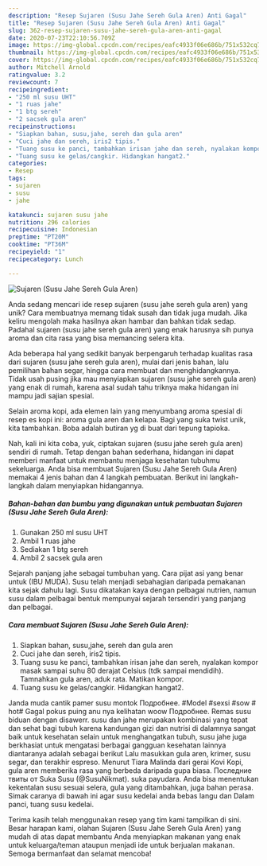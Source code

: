 ```yaml
---
description: "Resep Sujaren (Susu Jahe Sereh Gula Aren) Anti Gagal"
title: "Resep Sujaren (Susu Jahe Sereh Gula Aren) Anti Gagal"
slug: 362-resep-sujaren-susu-jahe-sereh-gula-aren-anti-gagal
date: 2020-07-23T22:10:56.709Z
image: https://img-global.cpcdn.com/recipes/eafc4933f06e686b/751x532cq70/sujaren-susu-jahe-sereh-gula-aren-foto-resep-utama.jpg
thumbnail: https://img-global.cpcdn.com/recipes/eafc4933f06e686b/751x532cq70/sujaren-susu-jahe-sereh-gula-aren-foto-resep-utama.jpg
cover: https://img-global.cpcdn.com/recipes/eafc4933f06e686b/751x532cq70/sujaren-susu-jahe-sereh-gula-aren-foto-resep-utama.jpg
author: Mitchell Arnold
ratingvalue: 3.2
reviewcount: 7
recipeingredient:
- "250 ml susu UHT"
- "1 ruas jahe"
- "1 btg sereh"
- "2 sacsek gula aren"
recipeinstructions:
- "Siapkan bahan, susu,jahe, sereh dan gula aren"
- "Cuci jahe dan sereh, iris2 tipis."
- "Tuang susu ke panci, tambahkan irisan jahe dan sereh, nyalakan kompor masak sampai suhu 80 derajat Celsius (tdk sampai mendidih). Tamnahkan gula aren, aduk rata. Matikan kompor."
- "Tuang susu ke gelas/cangkir. Hidangkan hangat2."
categories:
- Resep
tags:
- sujaren
- susu
- jahe

katakunci: sujaren susu jahe 
nutrition: 296 calories
recipecuisine: Indonesian
preptime: "PT20M"
cooktime: "PT36M"
recipeyield: "1"
recipecategory: Lunch

---
```



![Sujaren (Susu Jahe Sereh Gula Aren)](https://img-global.cpcdn.com/recipes/eafc4933f06e686b/751x532cq70/sujaren-susu-jahe-sereh-gula-aren-foto-resep-utama.jpg)

Anda sedang mencari ide resep sujaren (susu jahe sereh gula aren) yang unik? Cara membuatnya memang tidak susah dan tidak juga mudah. Jika keliru mengolah maka hasilnya akan hambar dan bahkan tidak sedap. Padahal sujaren (susu jahe sereh gula aren) yang enak harusnya sih punya aroma dan cita rasa yang bisa memancing selera kita.

Ada beberapa hal yang sedikit banyak berpengaruh terhadap kualitas rasa dari sujaren (susu jahe sereh gula aren), mulai dari jenis bahan, lalu pemilihan bahan segar, hingga cara membuat dan menghidangkannya. Tidak usah pusing jika mau menyiapkan sujaren (susu jahe sereh gula aren) yang enak di rumah, karena asal sudah tahu triknya maka hidangan ini mampu jadi sajian spesial.

Selain aroma kopi, ada elemen lain yang menyumbang aroma spesial di resep es kopi ini: aroma gula aren dan kelapa. Bagi yang suka twist unik, kita tambahkan. Boba adalah butiran yg di buat dari tepung tapioka.


Nah, kali ini kita coba, yuk, ciptakan sujaren (susu jahe sereh gula aren) sendiri di rumah. Tetap dengan bahan sederhana, hidangan ini dapat memberi manfaat untuk membantu menjaga kesehatan tubuhmu sekeluarga. Anda bisa membuat Sujaren (Susu Jahe Sereh Gula Aren) memakai 4 jenis bahan dan 4 langkah pembuatan. Berikut ini langkah-langkah dalam menyiapkan hidangannya.

<!--inarticleads1-->

##### Bahan-bahan dan bumbu yang digunakan untuk pembuatan Sujaren (Susu Jahe Sereh Gula Aren):

1. Gunakan 250 ml susu UHT
1. Ambil 1 ruas jahe
1. Sediakan 1 btg sereh
1. Ambil 2 sacsek gula aren


Sejarah panjang jahe sebagai tumbuhan yang. Cara pijat asi yang benar untuk (IBU MUDA). Susu telah menjadi sebahagian daripada pemakanan kita sejak dahulu lagi. Susu dikatakan kaya dengan pelbagai nutrien, namun susu dalam pelbagai bentuk mempunyai sejarah tersendiri yang panjang dan pelbagai. 

<!--inarticleads2-->

##### Cara membuat Sujaren (Susu Jahe Sereh Gula Aren):

1. Siapkan bahan, susu,jahe, sereh dan gula aren
1. Cuci jahe dan sereh, iris2 tipis.
1. Tuang susu ke panci, tambahkan irisan jahe dan sereh, nyalakan kompor masak sampai suhu 80 derajat Celsius (tdk sampai mendidih). Tamnahkan gula aren, aduk rata. Matikan kompor.
1. Tuang susu ke gelas/cangkir. Hidangkan hangat2.


Janda muda cantik pamer susu montok Подробнее. #Model #sexsi #sow # hot# Gagal pokus puing anu nya kelihatan woow Подробнее. Remas susu biduan dengan disawerr. susu dan jahe merupakan kombinasi yang tepat dan sehat bagi tubuh karena kandungan gizi dan nutrisi di dalamnya sangat baik untuk kesehatan selain untuk menghangatkan tubuh, susu jahe juga berkhasiat untuk mengatasi berbagai gangguan kesehatan lainnya diantaranya adalah sebagai berikut Lalu masukkan gula aren, krimer, susu segar, dan terakhir espreso. Menurut Tiara Malinda dari gerai Kovi Kopi, gula aren memberika rasa yang berbeda daripada gupa biasa. Последние твиты от Suka Susu (@SusuNikmat). suka payudara. Anda bisa menentukan kekentalan susu sesuai selera, gula yang ditambahkan, juga bahan perasa. Simak caranya di bawah ini agar susu kedelai anda bebas langu dan Dalam panci, tuang susu kedelai. 

Terima kasih telah menggunakan resep yang tim kami tampilkan di sini. Besar harapan kami, olahan Sujaren (Susu Jahe Sereh Gula Aren) yang mudah di atas dapat membantu Anda menyiapkan makanan yang enak untuk keluarga/teman ataupun menjadi ide untuk berjualan makanan. Semoga bermanfaat dan selamat mencoba!
